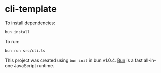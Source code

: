 # cli-template

To install dependencies:

```bash
bun install
```

To run:

```bash
bun run src/cli.ts
```

This project was created using `bun init` in bun v1.0.4. [Bun](https://bun.sh) is a fast all-in-one JavaScript runtime.
